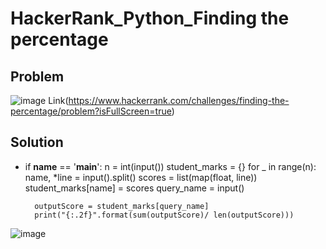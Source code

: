 # HackerRank_Python_Finding the percentage

## Problem
![image](https://user-images.githubusercontent.com/99947811/170924597-d2108d0b-f796-443b-a4e7-7541f7932106.png)
Link(https://www.hackerrank.com/challenges/finding-the-percentage/problem?isFullScreen=true)

## Solution
*     
    if __name__ == '__main__':
        n = int(input())
        student_marks = {}
        for _ in range(n):
            name, *line = input().split()
            scores = list(map(float, line))
            student_marks[name] = scores
        query_name = input()

        outputScore = student_marks[query_name]
        print("{:.2f}".format(sum(outputScore)/ len(outputScore)))
        
![image](https://user-images.githubusercontent.com/99947811/170924551-00dfeb94-c8cb-4df1-816e-1102ca0c3c58.png)
